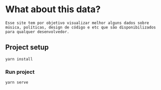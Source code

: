 # What about this data?

```
Esse site tem por objetivo visualizar melhor alguns dados sobre música, políticas, design de código e etc que são disponibilizados para qualquer desenvolvedor. 
```

## Project setup
```
yarn install
```

### Run project
```
yarn serve
```
